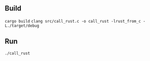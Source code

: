 ## Build
`cargo build`
`clang src/call_rust.c -o call_rust -lrust_from_c -L./target/debug`

## Run
`./call_rust`
